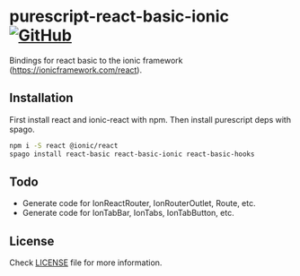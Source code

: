 # purescript-react-basic-ionic [![GitHub](https://img.shields.io/github/license/timdeputter/purescript-react-basic-ionic)](https://github.com/timdeputter/purescript-react-basic-ionic/blob/master/LICENSE)
Bindings for react basic to the ionic framework (https://ionicframework.com/react).


## Installation

First install react and ionic-react with npm. Then install purescript deps with spago.
```sh
npm i -S react @ionic/react
spago install react-basic react-basic-ionic react-basic-hooks
```
## Todo

- Generate code for IonReactRouter, IonRouterOutlet, Route, etc.
- Generate code for IonTabBar, IonTabs, IonTabButton, etc.
## License

Check [LICENSE](LICENSE) file for more information.

